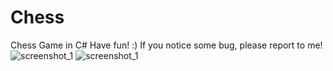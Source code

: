 # Chess
Chess Game in C#
Have fun! :)
If you notice some bug, please report to me!
![screenshot_1](https://user-images.githubusercontent.com/37440309/85062183-519bab80-b1a8-11ea-94bd-66c7521e55f9.jpg)
![screenshot_1](https://user-images.githubusercontent.com/37440309/85062187-52ccd880-b1a8-11ea-9220-f07bc64c8e28.jpg)
